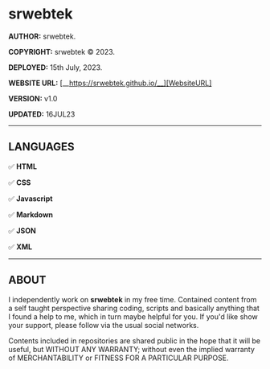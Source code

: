 <!-- control-K V -->

# srwebtek


__AUTHOR:__ srwebtek.

__COPYRIGHT:__ srwebtek © 2023.

__DEPLOYED:__ 15th July, 2023.

__WEBSITE URL:__ [__https://srwebtek.github.io/__][WebsiteURL]

__VERSION:__ v1.0

__UPDATED:__ 16JUL23

---


## LANGUAGES

:white_check_mark: __HTML__

:white_check_mark: __CSS__

:white_check_mark: __Javascript__

:white_check_mark: __Markdown__

:white_check_mark: __JSON__

:white_check_mark: __XML__

---



## ABOUT

I independently work on __srwebtek__ in my free time. Contained content from a self taught perspective sharing coding, scripts and basically anything that I found a help to me, which in turn maybe helpful for you. If you'd like show your support, please follow via the usual social networks.

Contents included in repositories are shared public in the hope that it will be useful, but WITHOUT ANY WARRANTY; without even the implied warranty of MERCHANTABILITY or FITNESS FOR A PARTICULAR PURPOSE.




[WebsiteURL]: https://srwebtek.github.io/ "srwebtek"


